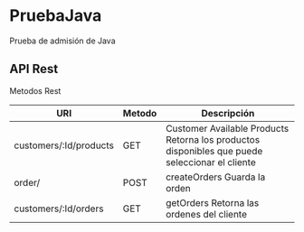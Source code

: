 # PruebaJava

Prueba de admisión de Java

## API Rest

Metodos Rest

| URI  | Metodo | Descripción |
| ------------- | ------------- | ------------- |
| customers/:Id/products |GET| Customer Available Products Retorna los productos disponibles que puede seleccionar el cliente |
| order/ | POST | createOrders Guarda la orden |
| customers/:Id/orders | GET | getOrders Retorna las ordenes del cliente |


